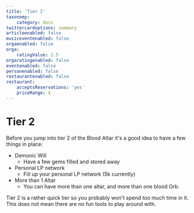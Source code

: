 ```yaml
---
title: 'Tier 2'
taxonomy:
    category: docs
twittercardoptions: summary
articleenabled: false
musiceventenabled: false
orgaenabled: false
orga:
    ratingValue: 2.5
orgaratingenabled: false
eventenabled: false
personenabled: false
restaurantenabled: false
restaurant:
    acceptsReservations: 'yes'
    priceRange: $
---
```


# Tier 2

Before you jump into tier 2 of the Blood Altar it's a good idea to have a few things in place:

* Demonic Will
	* Have a few gems filled and stored away
* Personal LP network
	* Fill up your personal LP network (5k currently)
* More than 1 Altar
	* You can have more than one altar, and more than one blood Orb.



Tier 2 is a rather quick tier so you probably won't spend too much time in it. This does not mean there are no fun tools to play around with.
